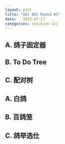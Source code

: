 ```yaml
---
layout: post
title: "UOJ NOI Round #3"
date:   2023-07-17
categories: solution uoj
---
```


## A. 鸽子固定器

## B. To Do Tree

## C. 配对树

## A. 白鸽

## B. 百鸽笼

## C. 鸽举选仕